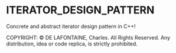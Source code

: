 # ITERATOR_DESIGN_PATTERN

Concrete and abstract iterator design pattern in C++!

COPYRIGHT: 
© DE LAFONTAINE, Charles. All Rights Reserved. Any distribution, idea or code replica, is strictly prohibited.